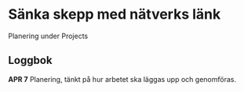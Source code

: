 # Sänka skepp med nätverks länk

Planering under Projects

## Loggbok

**APR 7** Planering, tänkt på hur arbetet ska läggas upp och genomföras.
